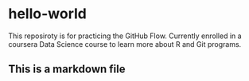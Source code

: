 # hello-world
This reposiroty is for practicing the GitHub Flow.
Currently enrolled in a coursera Data Science course to learn more about R and Git programs.
## This is a markdown file
